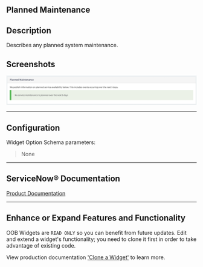##  Planned Maintenance

## Description

Describes any planned system maintenance.

## Screenshots
![alt text](../images/WidgetPlannedMaintenance.png "Widget Planned Maintenance")

---
## Configuration

Widget Option Schema parameters:
> None
---
## ServiceNow® Documentation
[Product Documentation](https://docs.servicenow.com/search?q=Planned+Maintenance+widget) 

---
## Enhance or Expand Features and Functionality

OOB Widgets are `READ ONLY` so you can benefit from future updates. Edit and extend a widget's functionality; you need to clone it first in order to take advantage of existing code.

View production documentation ['Clone a Widget'](https://docs.servicenow.com/search?q=Clone+a+Widget) to learn more.